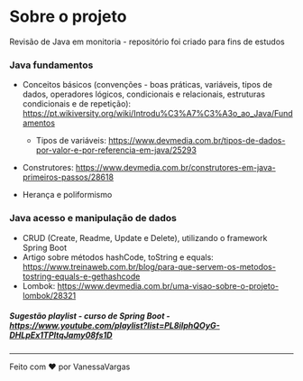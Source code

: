 # Sobre o projeto

Revisão de Java em monitoria - repositório foi criado para fins de estudos

### Java fundamentos

- Conceitos básicos (convenções - boas práticas, variáveis, tipos de dados, operadores lógicos, condicionais e relacionais, estruturas condicionais e de repetição): https://pt.wikiversity.org/wiki/Introdu%C3%A7%C3%A3o_ao_Java/Fundamentos

	- Tipos de variáveis: https://www.devmedia.com.br/tipos-de-dados-por-valor-e-por-referencia-em-java/25293

- Construtores: https://www.devmedia.com.br/construtores-em-java-primeiros-passos/28618

- Herança e poliformismo

### Java acesso e manipulação de dados
- CRUD (Create, Readme, Update e Delete), utilizando o framework Spring Boot
- Artigo sobre métodos hashCode, toString e equals: https://www.treinaweb.com.br/blog/para-que-servem-os-metodos-tostring-equals-e-gethashcode
- Lombok: https://www.devmedia.com.br/uma-visao-sobre-o-projeto-lombok/28321

##### Sugestão playlist - curso de Spring Boot - https://www.youtube.com/playlist?list=PL8iIphQOyG-DHLpEx1TPItqJamy08fs1D

<hr>

Feito com ❤️ por VanessaVargas